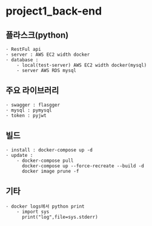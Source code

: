 # project1_back-end

## 플라스크(python)
```
· RestFul api
· server : AWS EC2 width docker
· database : 
    - local(test-server) AWS EC2 width docker(mysql)
    - server AWS RDS mysql
```

## 주요 라이브러리
```
· swagger : flasgger
· mysql : pymysql
· token : pyjwt
```

## 빌드
```
· install : docker-compose up -d
· update : 
    - docker-compose pull
      docker-compose up --force-recreate --build -d
      docker image prune -f
```

## 기타
```
· docker logs에서 python print 
    - import sys
      print("log",file=sys.stderr)
```
      
